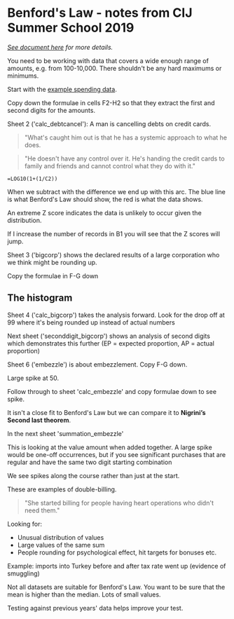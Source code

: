 # Benford's Law - notes from CIJ Summer School 2019

*[See document here](https://docs.google.com/document/d/17KdK2xadn_w8bOO2B4ILh0D8pVj7axt6bt2Koi7Svvw/edit?usp=sharing) for more details.*

You need to be working with data that covers a wide enough range of amounts, e.g. from 100-10,000. There shouldn't be any hard maximums or minimums.

Start with the [example spending data](https://docs.google.com/spreadsheets/d/1q32GEcsfTUOYJ01Qbn0peoMCdTIoDhOoa6Wp9z7fsGA/edit?usp=sharing).

Copy down the formulae in cells F2-H2 so that they extract the first and second digits for the amounts.

Sheet 2 ('calc_debtcancel'): A man is cancelling debts on credit cards.

> "What's caught him out is that he has a systemic approach to what he does.

> "He doesn't have any control over it. He's handing the credit cards to family and friends and cannot control what they do with it."

`=LOG10(1+(1/C2))`

When we subtract with the difference we end up with this arc. The blue line is what Benford's Law should show, the red is what the data shows.

An extreme Z score indicates the data is unlikely to occur given the distribution.

If I increase the number of records in B1 you will see that the Z scores will jump.

Sheet 3 ('bigcorp') shows the declared results of a large corporation who we think might be rounding up.

Copy the formulae in F-G down

## The histogram

Sheet 4 ('calc_bigcorp') takes the analysis forward. Look for the drop off at 99 where it's being rounded up instead of actual numbers

Next sheet ('seconddigit_bigcorp') shows an analysis of second digits which demonstrates this further (EP = expected proportion, AP = actual proportion)

Sheet 6 ('embezzle') is about embezzlement. Copy F-G down.

Large spike at 50.

Follow through to sheet 'calc_embezzle' and copy formulae down to see spike.

It isn't a close fit to Benford's Law but we can compare it to **Nigrini’s Second last theorem**.

In the next sheet 'summation_embezzle'

This is looking at the value amount when added together. A large spike would be one-off occurrences, but if you see significant purchases that are regular and have the same two digit starting combination

We see spikes along the course rather than just at the start.

These are examples of double-billing.

> "She started billing for people having heart operations who didn't need them."

Looking for:

* Unusual distribution of values
* Large values of the same sum
* People rounding for psychological effect, hit targets for bonuses etc.

Example: imports into Turkey before and after tax rate went up (evidence of smuggling)

Not all datasets are suitable for Benford's Law. You want to be sure that the mean is higher than the median. Lots of small values.

Testing against previous years' data helps improve your test.
